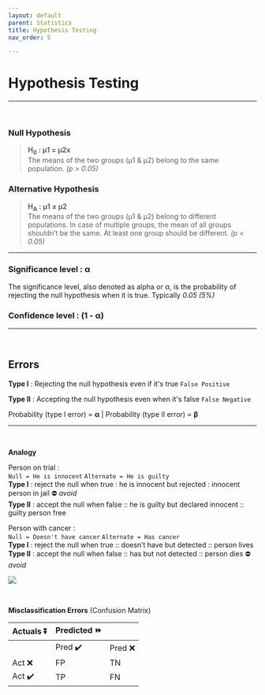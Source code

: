```yaml
---
layout: default
parent: Statistics
title: Hypothesis Testing
nav_order: 5

---
```

# Hypothesis Testing
---

&nbsp;
&nbsp;

### Null Hypothesis
>**H<sub>0</sub> : μ1 = μ2x <br>**
The means of the two groups (μ1 & μ2) belong to the same population. _(p > 0.05)_


### Alternative Hypothesis
>**H<sub>A</sub> : μ1 ≠ μ2**  
The means of the two groups (μ1 & μ2) belong to different populations. In case of multiple groups, the mean of all groups shouldn’t be the same. At least one group should be different. _(p < 0.05)_

***

### Significance level : α

The significance level, also denoted as alpha or α, is the probability of rejecting the null hypothesis when it is true. Typically _0.05 (5%)_

### Confidence level : (1 - α)

---

&nbsp;
&nbsp;


## Errors


**Type I** : Rejecting the null hypothesis even if it's true `False Positive`

**Type II** : Accepting the null hypothesis even when it's false `False Negative`

Probability (type I error) = **α** | Probability (type II error) = **β**

---

&nbsp;

**Analogy**

Person on trial :   
`Null = He is innocent`  `Alternate = He is guilty`  
**Type I** : reject the null when true : he is innocent but rejected : innocent person in jail ⛔ _avoid_  
**Type II** : accept the null when false :: he is guilty but declared innocent :: guilty person free

Person with cancer :   
`Null = Doesn't have cancer`  `Alternate = Has cancer`   
**Type I** : reject the null when true :: doesn’t have but detected :: person lives   
**Type II** : accept the null when false :: has but not detected :: person dies ⛔ _avoid_

![](https://lh6.googleusercontent.com/7AEIDqZ7cCJpgMuonbteAzU9k6PAik6sNpHZ2YoAnTqzkwzi6lbA_jIoIsuIRm_qP6cv1zKOudp8K-Durmu4LNCYiGjuXVHTgY9Oty6gxyBDViZX1GIXd1QRx8dxFxno2_-rqI0y)

&nbsp;

**Misclassification Errors** (Confusion Matrix)

| Actuals ⏬ | Predicted ⏩ |  |
| --- | --- | --- |
|  | Pred ✔️ | Pred ❌ |
| Act ❌ | FP | TN |
| Act ✔️ | TP | FN |
